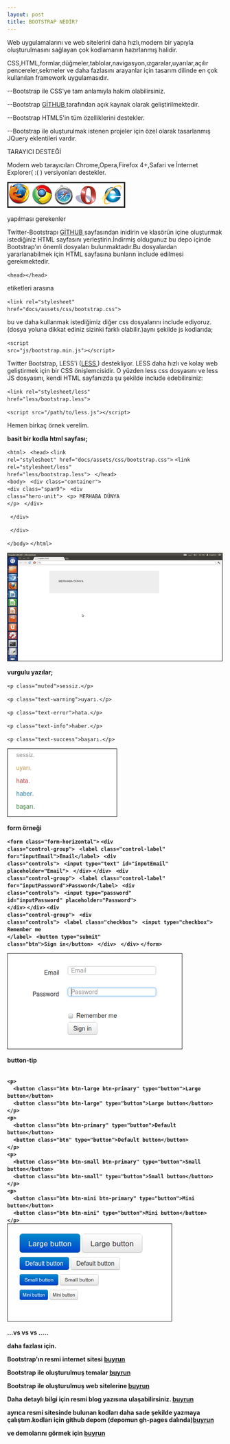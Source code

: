 ```yaml
---
layout: post
title: BOOTSTRAP NEDİR?
---
```

Web uygulamalarını ve web sitelerini daha hızlı,modern bir yapıyla oluşturulmasını sağlayan çok kodlamanın hazırlanmış halidir.

CSS,HTML,formlar,düğmeler,tablolar,navigasyon,ızgaralar,uyarılar,açılır pencereler,sekmeler ve daha fazlasını arayanlar için tasarım dilinde en çok kullanılan framework uygulamasıdır.

 --Bootstrap ile CSS'ye tam anlamıyla hakim olabilirsiniz.

 --Bootstrap <a href="https://github.com/twitter/bootstrap" target="_blank" >GİTHUB </a> tarafından açık kaynak olarak geliştirilmektedir.

 --Bootstrap HTML5'in tüm özelliklerini destekler.

 --Bootstrap ile oluşturulmak istenen projeler için özel olarak tasarlanmış JQuery eklentileri vardır.

<p style color:#66ccff>TARAYICI DESTEĞİ</p>

Modern web tarayıcıları Chrome,Opera,Firefox 4+,Safari ve İnternet Explorer( :( ) versiyonları destekler.

<img src="/images/tarayıcı.png" name="resim" border="3" />


<p style color:#66ccff>yapılması gerekenler</p>

Twitter-Bootstrapı <a href="https://github.com/twitter/bootstrap" target="_blank" > GİTHUB </a> sayfasından inidirin ve klasörün içine oluşturmak istediğiniz HTML sayfasını yerleştirin.İndirmiş oldugunuz bu depo içinde Bootstrap'ın önemli dosyaları bulunmaktadır.Bu dosyalardan yararlanabilmek için HTML sayfasına bunların include edilmesi gerekmektedir.

<code>&lt;head&gt;&lt;/head&gt;</code>

etiketleri arasına 

<code>&lt;link rel="stylesheet" href="docs/assets/css/bootstrap.css"&gt;</code>

bu ve daha kullanmak istediğimiz diğer css dosyalarını include ediyoruz.(dosya yoluna dikkat ediniz sizinki farklı olabilir.)aynı şekilde js kodlarıda;

<code>&lt;script src="js/bootstrap.min.js"&gt;&lt;/script&gt;</code>


Twitter Bootstrap, LESS'i (<a href="http://bsaral.github.com/112/Less-Css/" target="_blank" >LESS </a>) destekliyor. LESS daha hızlı ve kolay web geliştirmek için bir CSS önişlemcisidir. O yüzden less css dosyasını ve less JS dosyasını, kendi HTML sayfanızda şu şekilde include edebilirsiniz:

<code>&lt;link rel="stylesheet/less" href="less/bootstrap.less"&gt;</code>

<code>&lt;script src="/path/to/less.js"&gt;&lt;/script&gt;</code> 

<p style color:#66ccff>Hemen birkaç örnek verelim.</p>

<b>basit bir kodla html sayfası;</b>

<code>&lt;html&gt;</code>
<code> &lt;head&gt;</code>
<code>&lt;link rel="stylesheet" href="docs/assets/css/bootstrap.css"&gt;</code>
<code>&lt;link rel="stylesheet/less" href="less/bootstrap.less"&gt;</code>
<code> &lt;/head&gt;</code>
<code> &lt;body&gt;</code>
<code>  &lt;div class="container"&gt;</code>
 <code>       &lt;div class="span9"&gt;</code>
 <code>           &lt;div class="hero-unit"&gt;</code>
  <code>              &lt;p&gt; MERHABA DÜNYA &lt;/p&gt;</code>
  <code>          &lt;/div&gt;</code>
            
  <code>      &lt;/div&gt;</code>
        
   <code> &lt;/div&gt;</code>
    <!-- /container -->
	
<code>&lt;/body&gt;</code>
<code>&lt;/html&gt;</code>

<img src="/images/kod.png" name="resim" border="1" />

<b>vurgulu yazılar;</b>

<code>&lt;p class="muted"&gt;sessiz.&lt;/p&gt;</code>

<code>&lt;p class="text-warning"&gt;uyarı.&lt;/p&gt;</code>

<code>&lt;p class="text-error"&gt;hata.&lt;/p&gt;</code>

<code>&lt;p class="text-info"&gt;haber.&lt;/p&gt;</code>

<code>&lt;p class="text-success"&gt;başarı.&lt;/p&gt;</code>

<img src="/images/vurgu.png" name="resim" border="1" />

<b>form örneği </p>

<code>&lt;form class="form-horizontal"&gt;</code>
  <code>&lt;div class="control-group"&gt;</code>
   <code> &lt;label class="control-label" for="inputEmail"&gt;Email&lt;/label&gt;</code>
   <code> &lt;div class="controls"&gt;</code>
    <code>  &lt;input type="text" id="inputEmail" placeholder="Email"&gt;</code>
   <code> &lt;/div&gt;</code>
  <code>&lt;/div&gt;</code>
 <code> &lt;div class="control-group"&gt;</code>
   <code> &lt;label class="control-label" for="inputPassword"&gt;Password&lt;/label&gt;</code>
   <code> &lt;div class="controls"&gt;</code>
    <code>  &lt;input type="password" id="inputPassword" placeholder="Password"&gt;</code>
   <code> &lt;/div&gt;</code>
  <code>&lt;/div&gt;</code>
  <code>&lt;div class="control-group"&gt;</code>
  <code>  &lt;div class="controls"&gt;</code>
   <code>   &lt;label class="checkbox"&gt;</code>
     <code>   &lt;input type="checkbox"&gt; Remember me</code>
     <code> &lt;/label&gt;</code>
    <code>  &lt;button type="submit" class="btn"&gt;Sign in&lt;/button&gt;</code>
  <code> &lt;/div&gt;</code>
 <code> &lt;/div&gt;</code>
<code>&lt;/form&gt;</code>

<img src="/images/form.png" name="resim" border="1" />

<b>button-tip</b>

<code>
&lt;p&gt;
  &lt;button class="btn btn-large btn-primary" type="button"&gt;Large button&lt;/button&gt;
  &lt;button class="btn btn-large" type="button"&gt;Large button&lt;/button&gt;
&lt;/p&gt;
&lt;p&gt;
  &lt;button class="btn btn-primary" type="button"&gt;Default button&lt;/button&gt;
  &lt;button class="btn" type="button"&gt;Default button&lt;/button&gt;
&lt;/p&gt;
&lt;p&gt;
  &lt;button class="btn btn-small btn-primary" type="button"&gt;Small button&lt;/button&gt;
  &lt;button class="btn btn-small" type="button"&gt;Small button&lt;/button&gt;
&lt;/p&gt;
&lt;p&gt;
  &lt;button class="btn btn-mini btn-primary" type="button"&gt;Mini button&lt;/button&gt;
  &lt;button class="btn btn-mini" type="button"&gt;Mini button&lt;/button&gt;
&lt;/p&gt;
</code>

<img src="/images/button.png" name="resim" border="1" />

...vs vs vs .....

daha fazlası için.

Bootstrap'ın resmi internet sitesi     <a href="http://twitter.github.com/bootstrap/" target="_blank" >buyrun </a>

Bootstrap ile oluşturulmuş temalar <a href="http://bootswatch.com/#gallery" target="_blank" >buyrun </a>

Bootstrap ile oluşturulmuş web sitelerine   <a href="http://builtwithbootstrap.com/" target="_blank" >buyrun </a>

Daha detaylı bilgi için resmi blog yazısına ulaşabilirsiniz. <a href="https://dev.twitter.com/blog/bootstrap-twitter" target="_blank" >buyrun </a>

ayrıca resmi sitesinde bulunan kodları daha sade şekilde yazmaya çalıştım.kodları için github depom (depomun gh-pages dalında)<a href="https://github.com/tugdev/bootstrap/tree/gh-pages" target="_blank" >buyrun </a>

ve demolarını görmek için <a href="http://tugdev.github.com/bootstrap/" target="_blank" >buyrun </a>




